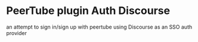 # PeerTube plugin Auth Discourse

an attempt to sign in/sign up with peertube using Discourse as an SSO auth provider
